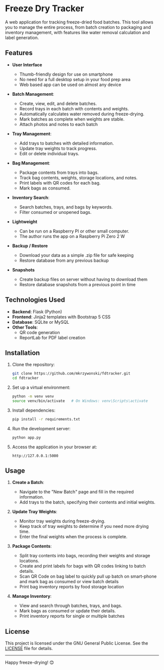 # Freeze Dry Tracker

A web application for tracking freeze-dried food batches. This tool allows you to manage the entire process, from batch creation to packaging and inventory management, with features like water removal calculation and label generation.

## Features

- **User Interface**
  - Thumb-friendly design for use on smartphone
  - No need for a full desktop setup in your food prep area
  - Web based app can be used on almost any device
    
- **Batch Management**:
  - Create, view, edit, and delete batches.
  - Record trays in each batch with contents and weights.
  - Automatically calculates water removed during freeze-drying.
  - Mark batches as complete when weights are stable.
  - Attach photos and notes to each batch
    
- **Tray Management**:
  - Add trays to batches with detailed information.
  - Update tray weights to track progress.
  - Edit or delete individual trays.

- **Bag Management**:
  - Package contents from trays into bags.
  - Track bag contents, weights, storage locations, and notes.
  - Print labels with QR codes for each bag.
  - Mark bags as consumed.

- **Inventory Search**:
  - Search batches, trays, and bags by keywords.
  - Filter consumed or unopened bags.

- **Lightweight**
  - Can be run on a Raspberry PI or other small computer.
  - The author runs the app on a Raspberry Pi Zero 2 W

- **Backup / Restore**
  - Download your data as a simple .zip file for safe keeping
  - Restore database from any previous backup
    
- **Snapshots**
   - Create backup files on server without having to download them
   - Restore database snapshots from a previous point in time

## Technologies Used

- **Backend**: Flask (Python)
- **Frontend**: Jinja2 templates with Bootstrap 5 CSS
- **Database**: SQLite or MySQL
- **Other Tools**:
  - QR code generation
  - ReportLab for PDF label creation

## Installation

1. Clone the repository:
   ```bash
   git clone https://github.com/mkrzywonski/fdtracker.git
   cd fdtracker
   ```

2. Set up a virtual environment:
   ```bash
   python -m venv venv
   source venv/bin/activate   # On Windows: venv\Scripts\activate
   ```

3. Install dependencies:
   ```bash
   pip install -r requirements.txt
   ```

4. Run the development server:
   ```bash
   python app.py
   ```

5. Access the application in your browser at:
   ```
   http://127.0.0.1:5000
   ```

## Usage

1. **Create a Batch**:
   - Navigate to the "New Batch" page and fill in the required information.
   - Add trays to the batch, specifying their contents and initial weights.

2. **Update Tray Weights**:
   - Monitor tray weights during freeze-drying.
   - Keep track of tray weights to determine if you need more drying time.
   - Enter the final weights when the process is complete.

3. **Package Contents**:
   - Split tray contents into bags, recording their weights and storage locations.
   - Create and print labels for bags with QR codes linking to batch details.
   - Scan QR Code on bag label to quickly pull up batch on smart-phone and mark bag as consumed or view batch details
   - Print bag inventory reports by food storage location

4. **Manage Inventory**:
   - View and search through batches, trays, and bags.
   - Mark bags as consumed or update their details.
   - Print inventory reports for single or multiple batches

## License

This project is licensed under the GNU General Public License. See the [LICENSE](LICENSE) file for details.

---

Happy freeze-drying! 😊
